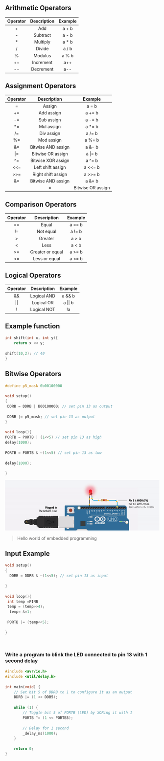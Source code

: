 <!-- make table for arthmetic operators -->

## Arithmetic Operators
| Operator | Description | Example |
| :------: | :---------: | :-----: |
|    +     |     Add     |  a + b  |
|    -     |  Subtract   |  a - b  |
|    \*    |  Multiply   | a \* b  |
|    /     |   Divide    |  a / b  |
|    %     |   Modulus   |  a % b  |
|    ++    |  Increment  |   a++   |
|    --    |  Decrement  |   a--   |

## Assignment Operators

| Operator |    Description     |      Example      |
| :------: | :----------------: | :---------------: | 
|    =     |       Assign       |       a = b       |
|    +=    |     Add assign     |      a += b       |
|    -=    |     Sub assign     |      a -= b       |
|   \*=    |     Mul assign     |      a \*= b      |
|    /=    |     Div assign     |      a /= b       |
|    %=    |     Mod assign     |      a %= b       |
|    &=    | Bitwise AND assign |      a &= b       |
|   \|=    | Bitwise OR assign  |      a \|= b      |
|    ^=    | Bitwise XOR assign |      a ^= b       |
|   <<=    | Left shift assign  |      a <<= b      |
|   >>=    | Right shift assign |      a >>= b      |
|    &=    | Bitwise AND assign |      a &= b       |
|          |         =          | Bitwise OR assign | a   | = b |

## Comparison Operators

| Operator |   Description    | Example |
| :------: | :--------------: | :-----: |
|    ==    |      Equal       | a == b  |
|    !=    |    Not equal     | a != b  |
|    >     |     Greater      |  a > b  |
|    <     |       Less       |  a < b  |
|    >=    | Greater or equal | a >= b  |
|    <=    |  Less or equal   | a <= b  |


## Logical Operators


| Operator | Description | Example  |
| :------: | :---------: | :------: |
|    &&    | Logical AND |  a && b  |
|   \|\|   | Logical OR  | a \|\| b |
|    !     | Logical NOT |    !a    |


## Example function

```c++
int shift(int x, int y){
    return x << y;

shift(10,2); // 40
}
```

## Bitwise Operators

```c++
#define p5_mask 0b00100000

void setup()
{
 DDRB = DDRB | B00100000; // set pin 13 as output

 DDRB |= p5_mask; // set pin 13 as output
}

void loop(){
PORTB = PORTB | (1<<5) // set pin 13 as high
delay(1000);

PORTB = PORTB & ~(1<<5) // set pin 13 as low

delay(1000);

}

```
![blink](./images/blink.gif)

> Hello world of embedded programming


## Input Example

```c++
void setup()
{
  DDRB = DDRB & ~(1<<5); // set pin 13 as input

}

void loop(){
 int temp =PINB
 temp = (temp>>4);
  temp= &=1;
 
 PORTB |= (temp<<5);

}
```

<br>


### Write a program to blink the LED connected to pin 13 with 1 second delay

```c++
#include <avr/io.h>
#include <util/delay.h>

int main(void) {
    // Set bit 5 of DDRB to 1 to configure it as an output
    DDRB |= (1 << DDB5);

    while (1) {
        // Toggle bit 5 of PORTB (LED) by XORing it with 1
        PORTB ^= (1 << PORTB5);

        // Delay for 1 second
        _delay_ms(1000);
    }

    return 0;
}

```

